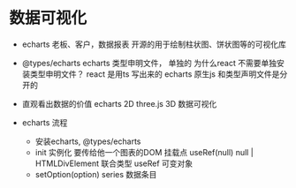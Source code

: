 # 数据可视化

- echarts 
    老板、客户，数据报表
    开源的用于绘制柱状图、饼状图等的可视化库
- @types/echarts 
    echarts 类型申明文件， 单独的 
    为什么react 不需要单独安装类型申明文件？
    react 是用ts 写出来的
    echarts 原生js 和类型声明文件是分开的

- 直观看出数据的价值
    echarts 2D
    three.js 3D 
    数据可视化

- echarts 流程
    - 安装echarts, @types/echarts
    - init 实例化 
        要传给他一个图表的DOM 挂载点
        useRef<HTMLDivElement>(null)
        null | HTMLDivElement
        联合类型 useRef 可变对象
    - setOption(option)
        series 数据条目